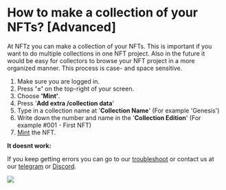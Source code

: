 # How to make a collection of your NFTs? \[Advanced]

At NFTz you can make a collection of your NFTs. This is important if you want to do multiple collections in one NFT project. Also in the future it would be easy for collectors to browse your NFT project in a more organized manner. This process is case- and space sensitive. &#x20;



1. Make sure you are logged in.&#x20;
2. Press **'='** on the top-right of your screen.&#x20;
3. Choose **'Mint'**.
4. Press '**Add extra /collection data**'
5. Type in a collection name at '**Collection Name**' (For example 'Genesis')
6. Write down the number and name in the '**Collection Edition**'  (For example #001 - First NFT)
7. [Mint](minting.md) the NFT.&#x20;



**It doesnt work:**

If you keep getting errors you can go to our [troubleshoot](../../troubleshoot/troubleshoot.md) or contact us at our [telegram](https://t.me/+qdNeX8CYB\_swZTQx) or [Discord](https://discord.gg/jQ34WMMZce).&#x20;

![](<../../.gitbook/assets/TraitsbyForm \[Picture] (2).png>)



